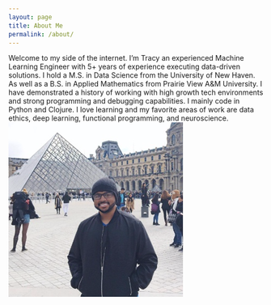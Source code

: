 ```yaml
---
layout: page
title: About Me
permalink: /about/
---
```

Welcome to my side of the internet. I’m Tracy an experienced Machine Learning Engineer with 5+ years of experience executing data-driven solutions. I hold a M.S. in Data Science from the University of New Haven. As well as a B.S. in Applied Mathematics from Prairie View A&M University. I have demonstrated a history of working with high growth tech environments and strong programming and debugging capabilities. I mainly code in Python and Clojure. I love learning and my favorite areas of work are data ethics, deep learning, functional programming, and neuroscience.
![](images/me.png)